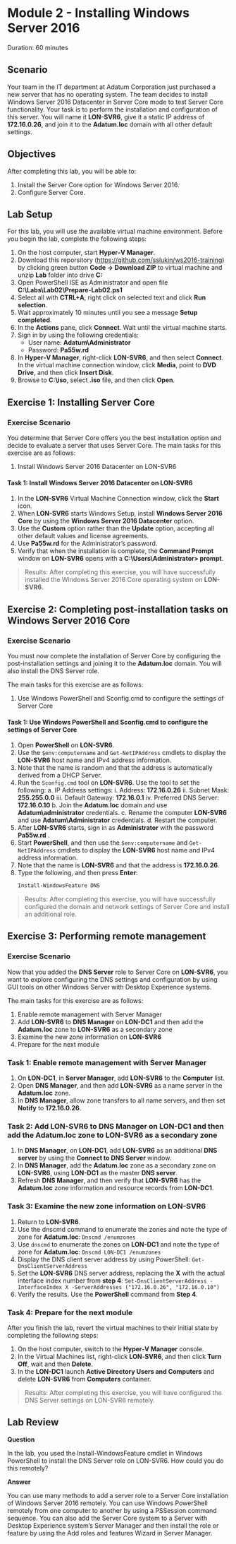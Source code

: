 # Module 2 - Installing Windows Server 2016 #

Duration: 60 minutes

## Scenario
Your team in the IT department at Adatum Corporation just purchased a new server that has no operating system. The team decides to install Windows Server 2016 Datacenter in Server Core mode to test Server Core functionality. Your task is to perform the installation and configuration of this server. You will name it **LON-SVR6**, give it a static IP address of **172.16.0.26**, and join it to the **Adatum.loc** domain with all other default settings.

## Objectives
After completing this lab, you will be able to: 
1. Install the Server Core option for Windows Server 2016.
1. Configure Server Core.

## Lab Setup
For this lab, you will use the available virtual machine environment. Before you begin the lab, complete the following steps:
1. On the host computer, start **Hyper‑V Manager**.
1. Download this reporsitory (https://github.com/sslukin/ws2016-training) by clicking green button **Code -> Download ZIP** to virtual machine and unzip **Lab** folder into drive **C:**
1. Open PowerShell ISE as Administrator and open file **C:\Labs\Lab02\Prepare-Lab02.ps1**
1. Select all with **CTRL+A**, right click on selected text and click **Run selection**.
1. Wait approximately 10 minutes until you see a message **Setup completed**. 
1. In the **Actions** pane, click **Connect**. Wait until the virtual machine starts.
1. Sign in by using the following credentials:
    - User name: **Adatum\Administrator**
	- Password: **Pa55w.rd**
1. In **Hyper‑V Manager**, right-click **LON-SVR6**, and then select **Connect**. In the virtual machine connection window, click **Media**, point to **DVD Drive**, and then click **Insert Disk**.
1. Browse to **C:\iso**, select **.iso** file, and then click **Open**.

## Exercise 1: Installing Server Core

### Exercise Scenario
You determine that Server Core offers you the best installation option and decide to evaluate a server that uses Server Core.
The main tasks for this exercise are as follows:
1. Install Windows Server 2016 Datacenter on LON-SVR6

#### Task 1: Install Windows Server 2016 Datacenter on LON-SVR6
1. In the **LON-SVR6** Virtual Machine Connection window, click the **Start** icon.
2. When **LON-SVR6** starts Windows Setup, install **Windows Server 2016 Core** by using the **Windows Server 2016 Datacenter** option. 
3. Use the **Custom** option rather than the **Update** option, accepting all other default values and license agreements.
4. Use **Pa55w.rd** for the Administrator’s password.
5. Verify that when the installation is complete, the **Command Prompt** window on **LON-SVR6** opens with a **C:\Users\Administrator> prompt**.

> Results: After completing this exercise, you will have successfully installed the Windows Server 2016 Core operating system on **LON-SVR6**.
 
## Exercise 2: Completing post-installation tasks on Windows Server 2016 Core

### Exercise Scenario
You must now complete the installation of Server Core by configuring the post-installation settings and joining it to the **Adatum.loc** domain. You will also install the DNS Server role.

The main tasks for this exercise are as follows:
1. Use Windows PowerShell and Sconfig.cmd to configure the settings of Server Core

#### Task 1: Use Windows PowerShell and Sconfig.cmd to configure the settings of Server Core
1. Open **PowerShell** on **LON-SVR6**.
2. Use the `$env:computername` and `Get-NetIPAddress` cmdlets to display the **LON-SVR6** host name and IPv4 address information.
3. Note that the name is random and that the address is automatically derived from a DHCP Server.
4. Run the `Sconfig.cmd` tool on **LON-SVR6**. Use the tool to set the following:
    a. IP Address settings:
        i. Address: **172.16.0.26**
        ii. Subnet Mask: **255.255.0.0**
        iii. Default Gateway: **172.16.0.1**
        iv. Preferred DNS Server: **172.16.0.10**
    b. Join the **Adatum.loc** domain and use **Adatum\administrator** credentials.
    c. Rename the computer **LON-SVR6** and use **Adatum\Administrator** credentials.
    d. Restart the computer.
5. After **LON-SVR6** starts, sign in as **Administrator** with the password **Pa55w.rd** .
6. Start **PowerShell**, and then use the `$env:computername` and `Get-NetIPAddress` cmdlets to display the **LON-SVR6** host name and IPv4 address information.
7. Note that the name is **LON-SVR6** and that the address is **172.16.0.26**.
8. Type the following, and then press **Enter**:
    ```powershell
    Install-WindowsFeature DNS
    ```
> Results:  After completing this exercise, you will have successfully configured the domain and network settings of Server Core and install an additional role.
 
## Exercise 3: Performing remote management

### Exercise Scenario
Now that you added the **DNS Server** role to Server Core on **LON-SVR6**, you want to explore configuring the DNS settings and configuration by using GUI tools on other Windows Server with Desktop Experience systems.

The main tasks for this exercise are as follows:
1. Enable remote management with Server Manager
2. Add **LON-SVR6** to **DNS Manager** on **LON-DC1** and then add the **Adatum.loc** zone to **LON-SVR6** as a secondary zone 
3. Examine the new zone information on **LON-SVR6**
4. Prepare for the next module

### Task 1: Enable remote management with Server Manager
1. On **LON-DC1**, in **Server Manager**, add **LON-SVR6** to the **Computer** list. 
2. Open **DNS Manager**, and then add **LON-SVR6** as a name server in the **Adatum.loc** zone.
3. In **DNS Manager**, allow zone transfers to all name servers, and then set **Notify** to **172.16.0.26**.

### Task 2: Add LON-SVR6 to DNS Manager on LON-DC1 and then add the Adatum.loc zone to LON-SVR6 as a secondary zone
1. In **DNS Manager**, on **LON-DC1**, add **LON-SVR6** as an additional **DNS server** by using the **Connect to DNS Server** window.
2. In **DNS Manager**, add the **Adatum.loc** zone as a secondary zone on **LON-SVR6**, using **LON-DC1** as the master **DNS server**.
3. Refresh **DNS Manager**, and then verify that **LON-SVR6** has the **Adatum.loc** zone information and resource records from **LON-DC1**.

### Task 3: Examine the new zone information on LON-SVR6
1. Return to **LON-SVR6**.
2. Use the dnscmd command to enumerate the zones and note the type of zone for **Adatum.loc**:
    `Dnscmd /enumzones`
3. Use `dnscmd` to enumerate the zones on **LON-DC1** and note the type of zone for **Adatum.loc**:
    `Dnscmd LON-DC1 /enumzones`
4. Display the DNS client server address by using PowerShell:
    `Get-DnsClientServerAddress`
5. Set the **LON-SVR6** DNS server address, replacing the **X** with the actual interface index number from **step 4**:
    `Set-DnsClientServerAddress -InterfaceIndex X -ServerAddresses ("172.16.0.26", "172.16.0.10")`
6. Verify the results. Use the **PowerShell** command from **Step 4**.

### Task 4: Prepare for the next module
After you finish the lab, revert the virtual machines to their initial state by completing the following steps:
1. On the host computer, switch to the **Hyper‑V Manager** console.
2. In the Virtual Machines list, right-click **LON‑SVR6**, and then click **Turn Off**, wait and then **Delete**.
3. In the **LON-DC1** launch **Active Directory Users and Computers** and delete **LON-SVR6** from **Computers** container.

> Results: After completing this exercise, you will have configured the DNS Server settings on LON-SVR6 remotely.
 
## Lab Review

**Question**

In the lab, you used the Install-WindowsFeature cmdlet in Windows PowerShell to install the DNS Server role on LON-SVR6. How could you do this remotely?

**Answer**

You can use many methods to add a server role to a Server Core installation of Windows Server 2016 remotely. You can use Windows PowerShell remotely from one computer to another by using a PSSession command sequence. You can also add the Server Core system to a Server with Desktop Experience system’s Server Manager and then install the role or feature by using the Add roles and features Wizard in Server Manager.

